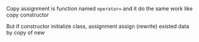 Copy assignment is function named `operator=` and it do the same work like copy constructor

But if constructor initialize class, assignment assign (rewrite) existed data by copy of new
